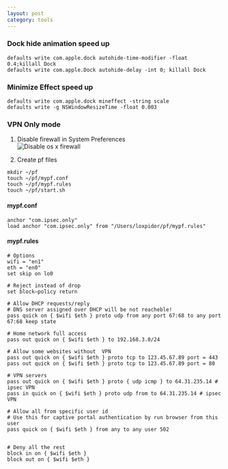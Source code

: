 ```yaml
---
layout: post
category: tools
---
```


### Dock hide animation speed up
`defaults write com.apple.dock autohide-time-modifier -float 0.4;killall Dock`  
`defaults write com.apple.Dock autohide-delay -int 0; killall Dock`  

### Minimize Effect speed up

`defaults write com.apple.dock mineffect -string scale`  
`defaults write -g NSWindowResizeTime -float 0.003`  


### VPN Only mode

1. Disable firewall in System Preferences  
![Disable os x firewall](https://v1.std3.ru/b7/81/1447775229-b781566be7062484f5c5cef4f3e7ebbb.png)  

2. Create pf files

<pre><code>mkdir ~/pf
touch ~/pf/mypf.conf
touch ~/pf/mypf.rules
touch ~/pf/start.sh</code></pre>  


#### mypf.conf
<pre><code>anchor "com.ipsec.only"
load anchor "com.ipsec.only" from "/Users/loxpidor/pf/mypf.rules"</code></pre>


#### mypf.rules
<pre><code># Options
wifi = "en1"
eth = "en0"
set skip on lo0

# Reject instead of drop
set block–policy return

# Allow DHCP requests/reply
# DNS server assigned over DHCP will be not reacheble!
pass quick on { $wifi $eth } proto udp from any port 67:68 to any port 67:68 keep state

# Home network full access
pass out quick on { $wifi $eth } to 192.168.3.0/24

# Allow some websites without  VPN
pass out quick on { $wifi $eth } proto tcp to 123.45.67.89 port = 443
pass out quick on { $wifi $eth } proto tcp to 123.45.67.89 port = 80  

# VPN servers
pass out quick on { $wifi $eth } proto { udp icmp } to 64.31.235.14 # ipsec VPN
pass in quick on { $wifi $eth } proto udp from to 64.31.235.14 # ipsec VPN

# Allow all from specific user id
# Use this for captive portal authentication by run browser from this user
pass quick on { $wifi $eth } from any to any user 502


# Deny all the rest
block in on { $wifi $eth }
block out on { $wifi $eth }</code></pre>






